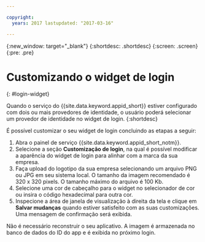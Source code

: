 ```yaml
---

copyright:
  years: 2017 lastupdated: "2017-03-16"

---
```

{:new_window: target="_blank"}
{:shortdesc: .shortdesc}
{:screen: .screen}
{:pre: .pre}

# Customizando o widget de login
{: #login-widget}

Quando o serviço do {{site.data.keyword.appid_short}} estiver configurado com dois ou mais provedores de identidade, o usuário poderá selecionar um
provedor de identidade no widget de login.
{:shortdesc}

É possível customizar o seu widget de login concluindo as etapas a seguir:

1. Abra o painel
de serviço {{site.data.keyword.appid_short_notm}}.
2. Selecione a seção **Customização de login**, na qual é possível modificar a aparência do widget de login para alinhar com a marca da sua
empresa.
3. Faça upload do logotipo da sua empresa selecionando um arquivo PNG ou JPG em seu sistema local. O tamanho da imagem recomendado é 320 x 320 pixels. O tamanho máximo do arquivo é 100 Kb.
4. Selecione uma cor de cabeçalho para o widget no selecionador de cor ou insira o código hexadecimal para outra cor.
5. Inspecione a área de janela de visualização à direita da tela e clique em **Salvar mudanças** quando estiver satisfeito com as suas
customizações. Uma mensagem de confirmação será exibida.

Não é necessário reconstruir o seu aplicativo. A imagem é armazenada no banco de dados do ID do app e é exibida no próximo login.
